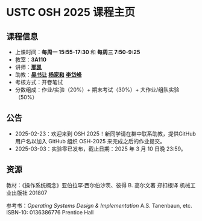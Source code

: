# USTC OSH 2025 课程主页

## 课程信息

- 上课时间：**每周一 15:55-17:30** 和 **每周三 7:50-9:25**
- 教室：**3A110**
- 讲师：[**邢凯**](mailto:kxing@ustc.edu.cn)
- 助教：[**吴书让**](mailto:wu_sr@mail.ustc.edu.cn) [**杨家和**](mailto:@mail.ustc.edu.cn) [**李岱峰**](mailto:@mail.ustc.edu.cn)
- 考核方式：开卷笔试
- 分数组成：作业/实验（20%）+ 期末考试（30%）+ 大作业/组队实验（50%）

## 公告

- 2025-02-23：欢迎来到 OSH 2025！新同学请在群中联系助教，提供GitHub用户名以加入 GitHub 组织 OSH-2025 来完成之后的作业提交。
- 2025-03-03：实验零已发布，截止日期：2025 年 3 月 10 日晚 23:59。

## 资源

教材：《操作系统概念》亚伯拉罕·西尔伯沙茨、彼得 B. 高尔文著 郑扣根译 机械工业出版社 201807

参考书：_Operating Systems Design & Implementation_ A.S. Tanenbaun, etc. ISBN-10: 0136386776 Prentice Hall
